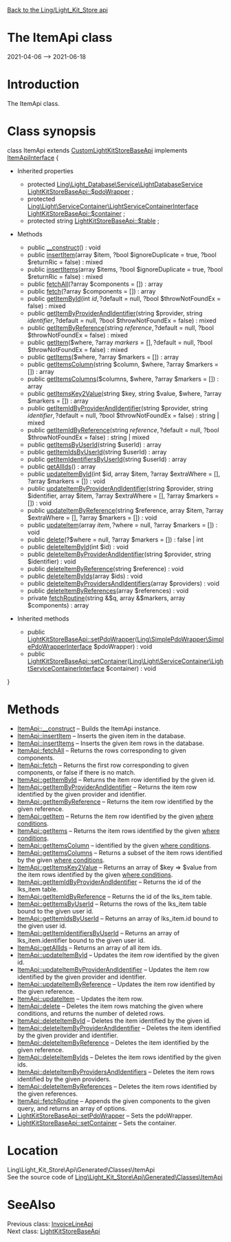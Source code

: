 [Back to the Ling/Light_Kit_Store api](https://github.com/lingtalfi/Light_Kit_Store/blob/master/doc/api/Ling/Light_Kit_Store.md)



The ItemApi class
================
2021-04-06 --> 2021-06-18






Introduction
============

The ItemApi class.



Class synopsis
==============


class <span class="pl-k">ItemApi</span> extends [CustomLightKitStoreBaseApi](https://github.com/lingtalfi/Light_Kit_Store/blob/master/doc/api/Ling/Light_Kit_Store/Api/Custom/Classes/CustomLightKitStoreBaseApi.md) implements [ItemApiInterface](https://github.com/lingtalfi/Light_Kit_Store/blob/master/doc/api/Ling/Light_Kit_Store/Api/Generated/Interfaces/ItemApiInterface.md) {

- Inherited properties
    - protected [Ling\Light_Database\Service\LightDatabaseService](https://github.com/lingtalfi/Light_Database/blob/master/doc/api/Ling/Light_Database/Service/LightDatabaseService.md) [LightKitStoreBaseApi::$pdoWrapper](#property-pdoWrapper) ;
    - protected [Ling\Light\ServiceContainer\LightServiceContainerInterface](https://github.com/lingtalfi/Light/blob/master/doc/api/Ling/Light/ServiceContainer/LightServiceContainerInterface.md) [LightKitStoreBaseApi::$container](#property-container) ;
    - protected string [LightKitStoreBaseApi::$table](#property-table) ;

- Methods
    - public [__construct](https://github.com/lingtalfi/Light_Kit_Store/blob/master/doc/api/Ling/Light_Kit_Store/Api/Generated/Classes/ItemApi/__construct.md)() : void
    - public [insertItem](https://github.com/lingtalfi/Light_Kit_Store/blob/master/doc/api/Ling/Light_Kit_Store/Api/Generated/Classes/ItemApi/insertItem.md)(array $item, ?bool $ignoreDuplicate = true, ?bool $returnRic = false) : mixed
    - public [insertItems](https://github.com/lingtalfi/Light_Kit_Store/blob/master/doc/api/Ling/Light_Kit_Store/Api/Generated/Classes/ItemApi/insertItems.md)(array $items, ?bool $ignoreDuplicate = true, ?bool $returnRic = false) : mixed
    - public [fetchAll](https://github.com/lingtalfi/Light_Kit_Store/blob/master/doc/api/Ling/Light_Kit_Store/Api/Generated/Classes/ItemApi/fetchAll.md)(?array $components = []) : array
    - public [fetch](https://github.com/lingtalfi/Light_Kit_Store/blob/master/doc/api/Ling/Light_Kit_Store/Api/Generated/Classes/ItemApi/fetch.md)(?array $components = []) : array
    - public [getItemById](https://github.com/lingtalfi/Light_Kit_Store/blob/master/doc/api/Ling/Light_Kit_Store/Api/Generated/Classes/ItemApi/getItemById.md)(int $id, ?$default = null, ?bool $throwNotFoundEx = false) : mixed
    - public [getItemByProviderAndIdentifier](https://github.com/lingtalfi/Light_Kit_Store/blob/master/doc/api/Ling/Light_Kit_Store/Api/Generated/Classes/ItemApi/getItemByProviderAndIdentifier.md)(string $provider, string $identifier, ?$default = null, ?bool $throwNotFoundEx = false) : mixed
    - public [getItemByReference](https://github.com/lingtalfi/Light_Kit_Store/blob/master/doc/api/Ling/Light_Kit_Store/Api/Generated/Classes/ItemApi/getItemByReference.md)(string $reference, ?$default = null, ?bool $throwNotFoundEx = false) : mixed
    - public [getItem](https://github.com/lingtalfi/Light_Kit_Store/blob/master/doc/api/Ling/Light_Kit_Store/Api/Generated/Classes/ItemApi/getItem.md)($where, ?array $markers = [], ?$default = null, ?bool $throwNotFoundEx = false) : mixed
    - public [getItems](https://github.com/lingtalfi/Light_Kit_Store/blob/master/doc/api/Ling/Light_Kit_Store/Api/Generated/Classes/ItemApi/getItems.md)($where, ?array $markers = []) : array
    - public [getItemsColumn](https://github.com/lingtalfi/Light_Kit_Store/blob/master/doc/api/Ling/Light_Kit_Store/Api/Generated/Classes/ItemApi/getItemsColumn.md)(string $column, $where, ?array $markers = []) : array
    - public [getItemsColumns](https://github.com/lingtalfi/Light_Kit_Store/blob/master/doc/api/Ling/Light_Kit_Store/Api/Generated/Classes/ItemApi/getItemsColumns.md)($columns, $where, ?array $markers = []) : array
    - public [getItemsKey2Value](https://github.com/lingtalfi/Light_Kit_Store/blob/master/doc/api/Ling/Light_Kit_Store/Api/Generated/Classes/ItemApi/getItemsKey2Value.md)(string $key, string $value, $where, ?array $markers = []) : array
    - public [getItemIdByProviderAndIdentifier](https://github.com/lingtalfi/Light_Kit_Store/blob/master/doc/api/Ling/Light_Kit_Store/Api/Generated/Classes/ItemApi/getItemIdByProviderAndIdentifier.md)(string $provider, string $identifier, ?$default = null, ?bool $throwNotFoundEx = false) : string | mixed
    - public [getItemIdByReference](https://github.com/lingtalfi/Light_Kit_Store/blob/master/doc/api/Ling/Light_Kit_Store/Api/Generated/Classes/ItemApi/getItemIdByReference.md)(string $reference, ?$default = null, ?bool $throwNotFoundEx = false) : string | mixed
    - public [getItemsByUserId](https://github.com/lingtalfi/Light_Kit_Store/blob/master/doc/api/Ling/Light_Kit_Store/Api/Generated/Classes/ItemApi/getItemsByUserId.md)(string $userId) : array
    - public [getItemIdsByUserId](https://github.com/lingtalfi/Light_Kit_Store/blob/master/doc/api/Ling/Light_Kit_Store/Api/Generated/Classes/ItemApi/getItemIdsByUserId.md)(string $userId) : array
    - public [getItemIdentifiersByUserId](https://github.com/lingtalfi/Light_Kit_Store/blob/master/doc/api/Ling/Light_Kit_Store/Api/Generated/Classes/ItemApi/getItemIdentifiersByUserId.md)(string $userId) : array
    - public [getAllIds](https://github.com/lingtalfi/Light_Kit_Store/blob/master/doc/api/Ling/Light_Kit_Store/Api/Generated/Classes/ItemApi/getAllIds.md)() : array
    - public [updateItemById](https://github.com/lingtalfi/Light_Kit_Store/blob/master/doc/api/Ling/Light_Kit_Store/Api/Generated/Classes/ItemApi/updateItemById.md)(int $id, array $item, ?array $extraWhere = [], ?array $markers = []) : void
    - public [updateItemByProviderAndIdentifier](https://github.com/lingtalfi/Light_Kit_Store/blob/master/doc/api/Ling/Light_Kit_Store/Api/Generated/Classes/ItemApi/updateItemByProviderAndIdentifier.md)(string $provider, string $identifier, array $item, ?array $extraWhere = [], ?array $markers = []) : void
    - public [updateItemByReference](https://github.com/lingtalfi/Light_Kit_Store/blob/master/doc/api/Ling/Light_Kit_Store/Api/Generated/Classes/ItemApi/updateItemByReference.md)(string $reference, array $item, ?array $extraWhere = [], ?array $markers = []) : void
    - public [updateItem](https://github.com/lingtalfi/Light_Kit_Store/blob/master/doc/api/Ling/Light_Kit_Store/Api/Generated/Classes/ItemApi/updateItem.md)(array $item, ?$where = null, ?array $markers = []) : void
    - public [delete](https://github.com/lingtalfi/Light_Kit_Store/blob/master/doc/api/Ling/Light_Kit_Store/Api/Generated/Classes/ItemApi/delete.md)(?$where = null, ?array $markers = []) : false | int
    - public [deleteItemById](https://github.com/lingtalfi/Light_Kit_Store/blob/master/doc/api/Ling/Light_Kit_Store/Api/Generated/Classes/ItemApi/deleteItemById.md)(int $id) : void
    - public [deleteItemByProviderAndIdentifier](https://github.com/lingtalfi/Light_Kit_Store/blob/master/doc/api/Ling/Light_Kit_Store/Api/Generated/Classes/ItemApi/deleteItemByProviderAndIdentifier.md)(string $provider, string $identifier) : void
    - public [deleteItemByReference](https://github.com/lingtalfi/Light_Kit_Store/blob/master/doc/api/Ling/Light_Kit_Store/Api/Generated/Classes/ItemApi/deleteItemByReference.md)(string $reference) : void
    - public [deleteItemByIds](https://github.com/lingtalfi/Light_Kit_Store/blob/master/doc/api/Ling/Light_Kit_Store/Api/Generated/Classes/ItemApi/deleteItemByIds.md)(array $ids) : void
    - public [deleteItemByProvidersAndIdentifiers](https://github.com/lingtalfi/Light_Kit_Store/blob/master/doc/api/Ling/Light_Kit_Store/Api/Generated/Classes/ItemApi/deleteItemByProvidersAndIdentifiers.md)(array $providers) : void
    - public [deleteItemByReferences](https://github.com/lingtalfi/Light_Kit_Store/blob/master/doc/api/Ling/Light_Kit_Store/Api/Generated/Classes/ItemApi/deleteItemByReferences.md)(array $references) : void
    - private [fetchRoutine](https://github.com/lingtalfi/Light_Kit_Store/blob/master/doc/api/Ling/Light_Kit_Store/Api/Generated/Classes/ItemApi/fetchRoutine.md)(string &$q, array &$markers, array $components) : array

- Inherited methods
    - public [LightKitStoreBaseApi::setPdoWrapper](https://github.com/lingtalfi/Light_Kit_Store/blob/master/doc/api/Ling/Light_Kit_Store/Api/Generated/Classes/LightKitStoreBaseApi/setPdoWrapper.md)([Ling\SimplePdoWrapper\SimplePdoWrapperInterface](https://github.com/lingtalfi/SimplePdoWrapper/blob/master/doc/api/Ling/SimplePdoWrapper/SimplePdoWrapperInterface.md) $pdoWrapper) : void
    - public [LightKitStoreBaseApi::setContainer](https://github.com/lingtalfi/Light_Kit_Store/blob/master/doc/api/Ling/Light_Kit_Store/Api/Generated/Classes/LightKitStoreBaseApi/setContainer.md)([Ling\Light\ServiceContainer\LightServiceContainerInterface](https://github.com/lingtalfi/Light/blob/master/doc/api/Ling/Light/ServiceContainer/LightServiceContainerInterface.md) $container) : void

}






Methods
==============

- [ItemApi::__construct](https://github.com/lingtalfi/Light_Kit_Store/blob/master/doc/api/Ling/Light_Kit_Store/Api/Generated/Classes/ItemApi/__construct.md) &ndash; Builds the ItemApi instance.
- [ItemApi::insertItem](https://github.com/lingtalfi/Light_Kit_Store/blob/master/doc/api/Ling/Light_Kit_Store/Api/Generated/Classes/ItemApi/insertItem.md) &ndash; Inserts the given item in the database.
- [ItemApi::insertItems](https://github.com/lingtalfi/Light_Kit_Store/blob/master/doc/api/Ling/Light_Kit_Store/Api/Generated/Classes/ItemApi/insertItems.md) &ndash; Inserts the given item rows in the database.
- [ItemApi::fetchAll](https://github.com/lingtalfi/Light_Kit_Store/blob/master/doc/api/Ling/Light_Kit_Store/Api/Generated/Classes/ItemApi/fetchAll.md) &ndash; Returns the rows corresponding to given components.
- [ItemApi::fetch](https://github.com/lingtalfi/Light_Kit_Store/blob/master/doc/api/Ling/Light_Kit_Store/Api/Generated/Classes/ItemApi/fetch.md) &ndash; Returns the first row corresponding to given components, or false if there is no match.
- [ItemApi::getItemById](https://github.com/lingtalfi/Light_Kit_Store/blob/master/doc/api/Ling/Light_Kit_Store/Api/Generated/Classes/ItemApi/getItemById.md) &ndash; Returns the item row identified by the given id.
- [ItemApi::getItemByProviderAndIdentifier](https://github.com/lingtalfi/Light_Kit_Store/blob/master/doc/api/Ling/Light_Kit_Store/Api/Generated/Classes/ItemApi/getItemByProviderAndIdentifier.md) &ndash; Returns the item row identified by the given provider and identifier.
- [ItemApi::getItemByReference](https://github.com/lingtalfi/Light_Kit_Store/blob/master/doc/api/Ling/Light_Kit_Store/Api/Generated/Classes/ItemApi/getItemByReference.md) &ndash; Returns the item row identified by the given reference.
- [ItemApi::getItem](https://github.com/lingtalfi/Light_Kit_Store/blob/master/doc/api/Ling/Light_Kit_Store/Api/Generated/Classes/ItemApi/getItem.md) &ndash; Returns the item row identified by the given [where conditions](https://github.com/lingtalfi/SimplePdoWrapper#the-where-conditions).
- [ItemApi::getItems](https://github.com/lingtalfi/Light_Kit_Store/blob/master/doc/api/Ling/Light_Kit_Store/Api/Generated/Classes/ItemApi/getItems.md) &ndash; Returns the item rows identified by the given [where conditions](https://github.com/lingtalfi/SimplePdoWrapper#the-where-conditions).
- [ItemApi::getItemsColumn](https://github.com/lingtalfi/Light_Kit_Store/blob/master/doc/api/Ling/Light_Kit_Store/Api/Generated/Classes/ItemApi/getItemsColumn.md) &ndash; identified by the given [where conditions](https://github.com/lingtalfi/SimplePdoWrapper#the-where-conditions).
- [ItemApi::getItemsColumns](https://github.com/lingtalfi/Light_Kit_Store/blob/master/doc/api/Ling/Light_Kit_Store/Api/Generated/Classes/ItemApi/getItemsColumns.md) &ndash; Returns a subset of the item rows identified by the given [where conditions](https://github.com/lingtalfi/SimplePdoWrapper#the-where-conditions).
- [ItemApi::getItemsKey2Value](https://github.com/lingtalfi/Light_Kit_Store/blob/master/doc/api/Ling/Light_Kit_Store/Api/Generated/Classes/ItemApi/getItemsKey2Value.md) &ndash; Returns an array of $key => $value from the item rows identified by the given [where conditions](https://github.com/lingtalfi/SimplePdoWrapper#the-where-conditions).
- [ItemApi::getItemIdByProviderAndIdentifier](https://github.com/lingtalfi/Light_Kit_Store/blob/master/doc/api/Ling/Light_Kit_Store/Api/Generated/Classes/ItemApi/getItemIdByProviderAndIdentifier.md) &ndash; Returns the id of the lks_item table.
- [ItemApi::getItemIdByReference](https://github.com/lingtalfi/Light_Kit_Store/blob/master/doc/api/Ling/Light_Kit_Store/Api/Generated/Classes/ItemApi/getItemIdByReference.md) &ndash; Returns the id of the lks_item table.
- [ItemApi::getItemsByUserId](https://github.com/lingtalfi/Light_Kit_Store/blob/master/doc/api/Ling/Light_Kit_Store/Api/Generated/Classes/ItemApi/getItemsByUserId.md) &ndash; Returns the rows of the lks_item table bound to the given user id.
- [ItemApi::getItemIdsByUserId](https://github.com/lingtalfi/Light_Kit_Store/blob/master/doc/api/Ling/Light_Kit_Store/Api/Generated/Classes/ItemApi/getItemIdsByUserId.md) &ndash; Returns an array of lks_item.id bound to the given user id.
- [ItemApi::getItemIdentifiersByUserId](https://github.com/lingtalfi/Light_Kit_Store/blob/master/doc/api/Ling/Light_Kit_Store/Api/Generated/Classes/ItemApi/getItemIdentifiersByUserId.md) &ndash; Returns an array of lks_item.identifier bound to the given user id.
- [ItemApi::getAllIds](https://github.com/lingtalfi/Light_Kit_Store/blob/master/doc/api/Ling/Light_Kit_Store/Api/Generated/Classes/ItemApi/getAllIds.md) &ndash; Returns an array of all item ids.
- [ItemApi::updateItemById](https://github.com/lingtalfi/Light_Kit_Store/blob/master/doc/api/Ling/Light_Kit_Store/Api/Generated/Classes/ItemApi/updateItemById.md) &ndash; Updates the item row identified by the given id.
- [ItemApi::updateItemByProviderAndIdentifier](https://github.com/lingtalfi/Light_Kit_Store/blob/master/doc/api/Ling/Light_Kit_Store/Api/Generated/Classes/ItemApi/updateItemByProviderAndIdentifier.md) &ndash; Updates the item row identified by the given provider and identifier.
- [ItemApi::updateItemByReference](https://github.com/lingtalfi/Light_Kit_Store/blob/master/doc/api/Ling/Light_Kit_Store/Api/Generated/Classes/ItemApi/updateItemByReference.md) &ndash; Updates the item row identified by the given reference.
- [ItemApi::updateItem](https://github.com/lingtalfi/Light_Kit_Store/blob/master/doc/api/Ling/Light_Kit_Store/Api/Generated/Classes/ItemApi/updateItem.md) &ndash; Updates the item row.
- [ItemApi::delete](https://github.com/lingtalfi/Light_Kit_Store/blob/master/doc/api/Ling/Light_Kit_Store/Api/Generated/Classes/ItemApi/delete.md) &ndash; Deletes the item rows matching the given where conditions, and returns the number of deleted rows.
- [ItemApi::deleteItemById](https://github.com/lingtalfi/Light_Kit_Store/blob/master/doc/api/Ling/Light_Kit_Store/Api/Generated/Classes/ItemApi/deleteItemById.md) &ndash; Deletes the item identified by the given id.
- [ItemApi::deleteItemByProviderAndIdentifier](https://github.com/lingtalfi/Light_Kit_Store/blob/master/doc/api/Ling/Light_Kit_Store/Api/Generated/Classes/ItemApi/deleteItemByProviderAndIdentifier.md) &ndash; Deletes the item identified by the given provider and identifier.
- [ItemApi::deleteItemByReference](https://github.com/lingtalfi/Light_Kit_Store/blob/master/doc/api/Ling/Light_Kit_Store/Api/Generated/Classes/ItemApi/deleteItemByReference.md) &ndash; Deletes the item identified by the given reference.
- [ItemApi::deleteItemByIds](https://github.com/lingtalfi/Light_Kit_Store/blob/master/doc/api/Ling/Light_Kit_Store/Api/Generated/Classes/ItemApi/deleteItemByIds.md) &ndash; Deletes the item rows identified by the given ids.
- [ItemApi::deleteItemByProvidersAndIdentifiers](https://github.com/lingtalfi/Light_Kit_Store/blob/master/doc/api/Ling/Light_Kit_Store/Api/Generated/Classes/ItemApi/deleteItemByProvidersAndIdentifiers.md) &ndash; Deletes the item rows identified by the given providers.
- [ItemApi::deleteItemByReferences](https://github.com/lingtalfi/Light_Kit_Store/blob/master/doc/api/Ling/Light_Kit_Store/Api/Generated/Classes/ItemApi/deleteItemByReferences.md) &ndash; Deletes the item rows identified by the given references.
- [ItemApi::fetchRoutine](https://github.com/lingtalfi/Light_Kit_Store/blob/master/doc/api/Ling/Light_Kit_Store/Api/Generated/Classes/ItemApi/fetchRoutine.md) &ndash; Appends the given components to the given query, and returns an array of options.
- [LightKitStoreBaseApi::setPdoWrapper](https://github.com/lingtalfi/Light_Kit_Store/blob/master/doc/api/Ling/Light_Kit_Store/Api/Generated/Classes/LightKitStoreBaseApi/setPdoWrapper.md) &ndash; Sets the pdoWrapper.
- [LightKitStoreBaseApi::setContainer](https://github.com/lingtalfi/Light_Kit_Store/blob/master/doc/api/Ling/Light_Kit_Store/Api/Generated/Classes/LightKitStoreBaseApi/setContainer.md) &ndash; Sets the container.





Location
=============
Ling\Light_Kit_Store\Api\Generated\Classes\ItemApi<br>
See the source code of [Ling\Light_Kit_Store\Api\Generated\Classes\ItemApi](https://github.com/lingtalfi/Light_Kit_Store/blob/master/Api/Generated/Classes/ItemApi.php)



SeeAlso
==============
Previous class: [InvoiceLineApi](https://github.com/lingtalfi/Light_Kit_Store/blob/master/doc/api/Ling/Light_Kit_Store/Api/Generated/Classes/InvoiceLineApi.md)<br>Next class: [LightKitStoreBaseApi](https://github.com/lingtalfi/Light_Kit_Store/blob/master/doc/api/Ling/Light_Kit_Store/Api/Generated/Classes/LightKitStoreBaseApi.md)<br>
